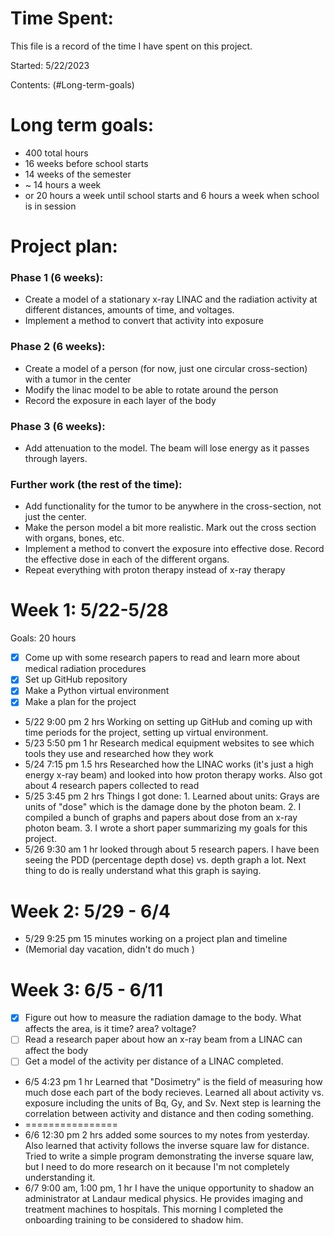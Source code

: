 # Time Spent:

This file is a record of the time I have spent on this project. 

Started: 5/22/2023

Contents:
(#Long-term-goals)

# Long term goals:

- 400 total hours
- 16 weeks before school starts
- 14 weeks of the semester
- ~ 14 hours a week 
- or 20 hours a week until school starts and 6 hours a week when school is in session

# Project plan: 
### Phase 1 (6 weeks):
- Create a model of a stationary x-ray LINAC and the radiation activity at different distances, amounts of time, and voltages.
- Implement a method to convert that activity into exposure
### Phase 2 (6 weeks): 
- Create a model of a person (for now, just one circular cross-section) with a tumor in the center
- Modify the linac model to be able to rotate around the person 
- Record the exposure in each layer of the body
### Phase 3 (6 weeks):
- Add attenuation to the model. The beam will lose energy as it passes through layers.

### Further work (the rest of the time): 
- Add functionality for the tumor to be anywhere in the cross-section, not just the center.
- Make the person model a bit more realistic. Mark out the cross section with organs, bones, etc.
- Implement a method to convert the exposure into effective dose. Record the effective dose in each of the different organs.
- Repeat everything with proton therapy instead of x-ray therapy

# Week 1: 5/22-5/28

Goals: 20 hours

- [x] Come up with some research papers to read and learn more about medical radiation procedures
- [x] Set up GitHub repository
- [x] Make a Python virtual environment
- [x] Make a plan for the project

- 5/22 9:00 pm 2 hrs Working on setting up GitHub and coming up with time periods for the project, setting up virtual environment. 
- 5/23 5:50 pm 1 hr Research medical equipment websites to see which tools they use and researched how they work
- 5/24 7:15 pm 1.5 hrs Researched how the LINAC works (it's just a high energy x-ray beam) and looked into how proton therapy works. Also got about 4 research papers collected to read
- 5/25 3:45 pm 2 hrs Things I got done: 1. Learned about units: Grays are units of "dose" which is the damage done by the photon beam. 2. I compiled a bunch of graphs and papers about dose from an x-ray photon beam. 3. I wrote a short paper summarizing my goals for this project. 
- 5/26 9:30 am 1 hr looked through about 5 research papers. I have been seeing the PDD (percentage depth dose) vs. depth graph a lot. Next thing to do is really understand what this graph is saying. 

# Week 2: 5/29 - 6/4

- 5/29 9:25 pm 15 minutes working on a project plan and timeline
- (Memorial day vacation, didn't do much )

# Week 3: 6/5 - 6/11
- [x] Figure out how to measure the radiation damage to the body. What affects the area, is it time? area? voltage? 
- [ ] Read a research paper about how an x-ray beam from a LINAC can affect the body
- [ ] Get a model of the activity per distance of a LINAC completed.

- 6/5 4:23 pm 1 hr Learned that "Dosimetry" is the field of measuring how much dose each part of the body recieves. Learned all about activity vs. exposure including the units of Bq, Gy, and Sv. Next step is learning the correlation between activity and distance and then coding something.
- ================
- 6/6 12:30 pm 2 hrs added some sources to my notes from yesterday. Also learned that activity follows the inverse square law for distance. Tried to write a simple program demonstrating the inverse square law, but I need to do more research on it because I'm not completely understanding it. 
- 6/7 9:00 am, 1:00 pm, 1 hr I have the unique opportunity to shadow an administrator at Landaur medical physics. He provides imaging and treatment machines to hospitals. This morning I completed the onboarding training to be considered to shadow him.
